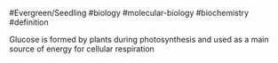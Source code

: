 #Evergreen/Seedling  #biology #molecular-biology #biochemistry #definition 

Glucose is formed by plants during photosynthesis and used as a main source of energy for cellular respiration